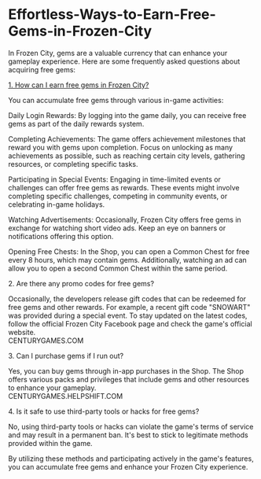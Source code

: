 # Effortless-Ways-to-Earn-Free-Gems-in-Frozen-City
<p>In Frozen City, gems are a valuable currency that can enhance your gameplay experience. Here are some frequently asked questions about acquiring free gems:</p>
<p><a href="https://sites.google.com/view/effortless-ways-to-earn-free-g/">1. How can I earn free gems in Frozen City?</a></p>
<p>You can accumulate free gems through various in-game activities:</p>
<p>Daily Login Rewards: By logging into the game daily, you can receive free gems as part of the daily rewards system.</p>
<p>Completing Achievements: The game offers achievement milestones that reward you with gems upon completion. Focus on unlocking as many achievements as possible, such as reaching certain city levels, gathering resources, or completing specific tasks.</p>
<p>Participating in Special Events: Engaging in time-limited events or challenges can offer free gems as rewards. These events might involve completing specific challenges, competing in community events, or celebrating in-game holidays.</p>
<p>Watching Advertisements: Occasionally, Frozen City offers free gems in exchange for watching short video ads. Keep an eye on banners or notifications offering this option.</p>
<p>Opening Free Chests: In the Shop, you can open a Common Chest for free every 8 hours, which may contain gems. Additionally, watching an ad can allow you to open a second Common Chest within the same period.</p>
<p>2. Are there any promo codes for free gems?</p>
<p>Occasionally, the developers release gift codes that can be redeemed for free gems and other rewards. For example, a recent gift code "SNOWART" was provided during a special event. To stay updated on the latest codes, follow the official Frozen City Facebook page and check the game's official website. <br />CENTURYGAMES.COM</p>
<p>3. Can I purchase gems if I run out?</p>
<p>Yes, you can buy gems through in-app purchases in the Shop. The Shop offers various packs and privileges that include gems and other resources to enhance your gameplay. <br />CENTURYGAMES.HELPSHIFT.COM</p>
<p>4. Is it safe to use third-party tools or hacks for free gems?</p>
<p>No, using third-party tools or hacks can violate the game's terms of service and may result in a permanent ban. It's best to stick to legitimate methods provided within the game.</p>
<p>By utilizing these methods and participating actively in the game's features, you can accumulate free gems and enhance your Frozen City experience.</p>
